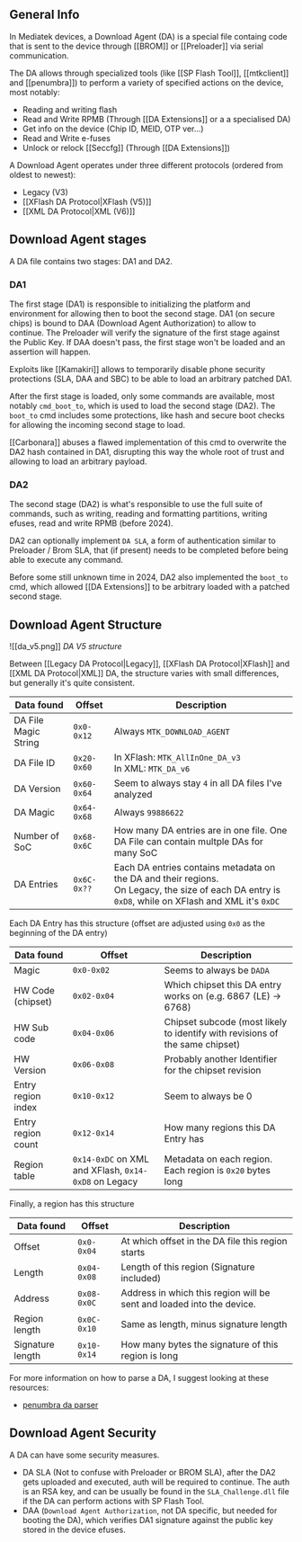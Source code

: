 ## General Info

In Mediatek devices, a Download Agent (DA) is a special file containg code that is sent to the device through [[BROM]] or [[Preloader]] via serial communication.

The DA allows through specialized tools (like [[SP Flash Tool]], [[mtkclient]] and [[penumbra]]) to perform a variety of specified actions on the device, most notably:
* Reading and writing flash
* Read and Write RPMB (Through [[DA Extensions]] or a a specialised DA)
* Get info on the device (Chip ID, MEID, OTP ver...)
* Read and Write e-fuses
* Unlock or relock [[Seccfg]] (Through [[DA Extensions]])

A Download Agent operates under three different protocols (ordered from oldest to newest):

* Legacy (V3)
* [[XFlash DA Protocol|XFlash (V5)]]
* [[XML DA Protocol|XML (V6)]] 


## Download Agent stages

A DA file contains two stages: DA1 and DA2.

### DA1

The first stage (DA1) is responsible to initializing the platform and environment for allowing then to boot the second stage.
DA1 (on secure chips) is bound to DAA (Download Agent Authorization) to allow to continue.
The Preloader will verify the signature of the first stage against the Public Key. If DAA doesn't pass, the first stage won't be loaded and an assertion will happen.

Exploits like [[Kamakiri]] allows to temporarily disable phone security protections (SLA, DAA and SBC) to be able to load an arbitrary patched DA1.

After the first stage is loaded, only some commands are available, most notably `cmd_boot_to`, which is used to load the second stage (DA2).
The `boot_to` cmd includes some protections, like hash and secure boot checks for allowing the incoming second stage to load.

[[Carbonara]] abuses a flawed implementation of this cmd to overwrite the DA2 hash contained in DA1, disrupting this way the whole root of trust and allowing to load an arbitrary payload.

### DA2

The second stage (DA2) is what's responsible to use the full suite of commands, such as writing, reading and formatting partitions, writing efuses, read and write RPMB (before 2024).

DA2 can optionally implement `DA SLA`, a form of authentication similar to Preloader / Brom SLA, that (if present) needs to be completed before being able to execute any command.

Before some still unknown time in 2024, DA2 also implemented the `boot_to` cmd, which allowed [[DA Extensions]] to be arbitrary loaded with a patched second stage.


## Download Agent Structure

![[da_v5.png]]
*DA V5 structure*

Between [[Legacy DA Protocol|Legacy]], [[XFlash DA Protocol|XFlash]] and [[XML DA Protocol|XML]] DA, the structure varies with small differences, but generally it's quite consistent.

| Data found           | Offset      | Description                                                                                                                                           |
| -------------------- | ----------- | ----------------------------------------------------------------------------------------------------------------------------------------------------- |
| DA File Magic String | `0x0-0x12`  | Always `MTK_DOWNLOAD_AGENT`                                                                                                                           |
| DA File ID           | `0x20-0x60` | In XFlash: `MTK_AllInOne_DA_v3`<br>In XML: `MTK_DA_v6`                                                                                                |
| DA Version           | `0x60-0x64` | Seem to always stay `4` in all DA files I've analyzed                                                                                                 |
| DA Magic             | `0x64-0x68` | Always `99886622`                                                                                                                                     |
| Number of SoC        | `0x68-0x6C` | How many DA entries are in one file. One DA File can contain multple DAs for many SoC                                                                 |
| DA Entries           | `0x6C-0x??` | Each DA entries contains metadata on the DA and their regions.<br>On Legacy, the size of each DA entry is `0xD8`, while on XFlash and XML it's `0xDC` |

Each DA Entry has this structure (offset are adjusted using `0x0` as the beginning of the DA entry)

| Data found         | Offset                                               | Description                                                                  |
| ------------------ | ---------------------------------------------------- | ---------------------------------------------------------------------------- |
| Magic              | `0x0-0x02`                                           | Seems to always be `DADA`                                                    |
| HW Code (chipset)  | `0x02-0x04`                                          | Which chipset this DA entry works on (e.g. 6867 (LE) -> 6768)                |
| HW Sub code        | `0x04-0x06`                                          | Chipset subcode (most likely to identify with revisions of the same chipset) |
| HW Version         | `0x06-0x08`                                          | Probably another Identifier for the chipset revision                         |
| Entry region index | `0x10-0x12`                                          | Seem to always be 0                                                          |
| Entry region count | `0x12-0x14`                                          | How many regions this DA Entry has                                           |
| Region table       | `0x14-0xDC` on XML and XFlash, `0x14-0xD8` on Legacy | Metadata on each region. Each region is `0x20` bytes long                    |

Finally, a region has this structure

| Data found       | Offset      | Description                                                           |
| ---------------- | ----------- | --------------------------------------------------------------------- |
| Offset           | `0x0-0x04`  | At which offset in the DA file this region starts                     |
| Length           | `0x04-0x08` | Length of this region (Signature included)                            |
| Address          | `0x08-0x0C` | Address in which this region will be sent and loaded into the device. |
| Region length    | `0x0C-0x10` | Same as length, minus signature length                                |
| Signature length | `0x10-0x14` | How many bytes the signature of this region is long                   |

For more information on how to parse a DA, I suggest looking at these resources:
* [penumbra da parser](https://github.com/shomykohai/penumbra/blob/main/src/da/da.rs#L42)

## Download Agent Security

A DA can have some security measures.
* DA SLA (Not to confuse with Preloader or BROM SLA), after the DA2 gets uploaded and executed, auth will be required to continue. The auth is an RSA key, and can be usually be found in the `SLA_Challenge.dll` file if the DA can perform actions with SP Flash Tool.
* DAA (`Download Agent Authorization`, not DA specific, but needed for booting the DA), which verifies DA1 signature against the public key stored in the device efuses.